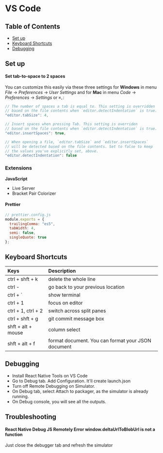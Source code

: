 # VS Code

## Table of Contents

* [Set up](vs-code.md#table-of-contents)
* [Keyboard Shortcuts](vs-code.md#keyboard-shortcuts)
* [Debugging](vs-code.md#debugging)

## Set up

#### Set tab-to-space to 2 spaces

 You can customize this easily via these three settings for **Windows** in menu _File_ → _Preferences_ → _User Settings_ and for **Mac** in menu _Code_ → _Preferences_ → _Settings_ or `⌘,`:

```javascript
// The number of spaces a tab is equal to. This setting is overridden
// based on the file contents when `editor.detectIndentation` is true.
"editor.tabSize": 4,

// Insert spaces when pressing Tab. This setting is overriden
// based on the file contents when `editor.detectIndentation` is true.
"editor.insertSpaces": true,

// When opening a file, `editor.tabSize` and `editor.insertSpaces`
// will be detected based on the file contents. Set to false to keep
// the values you've explicitly set, above.
"editor.detectIndentation": false
```

### Extensions

**JavaScript**

* Live Server
* Bracket Pair Colorizer

#### Prettier

```javascript
// prettier.config.js
module.exports = {
  trailingComma: "es5",
  tabWidth: 4,
  semi: false,
  singleQuote: true
};
```

## Keyboard Shortcuts

| Keys | Description |
| :--- | :--- |
| ctrl + shft + k | delete the whole line |
| ctrl - | go back to your previous location |
| ctrl + \` | show terminal |
| ctrl + 1 | focus on editor |
| ctrl + 1, ctrl + 2 | switch across split panes |
| ctrl + shft + g | git commit message box |
| shft + alt + mouse | column select |
| shft + alt + f | format document. You can format your JSON document |

## Debugging

* Install React Native Tools on VS Code
* Go to Debug tab. Add Configuration. It'll create launch.json
* Turn off Remote Debugging on Simulator. 
* On Debug tab, select Attach to packager, as the simulator is already running. 
* On Debug console, you will see all the outputs.

## Troubleshooting

#### React Native Debug JS Remotely Error window.deltaUrlToBlobUrl is not a function

Just close the debugger tab and refresh the simulator

